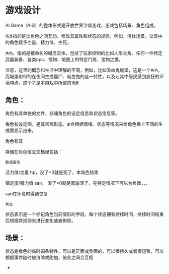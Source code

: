 # 游戏设计

AI Game（AIG）的整体形式是开放世界沙盒游戏，游戏包括场景、角色组成。

`场景`指的是让角色之间互动、修改其属性和状态的规则，例如，活体场景，让其中的角色赋予血量、精力值、生死。

`角色`，指的是被命名的概念实体，包括了玩家控制的比如人形主角、任何一件特定武器装备、各类npc、怪物、地图上的特定门扇、宝物之类。

注意，这里的概念和生活中理解的不同，例如，比如吸血鬼城堡，这是一个`角色`，而城堡附带的在夜间生成僵尸、吸血鬼的这一特性，以及让其中居民感到疯狂的环境特点，这个才是本游戏中所谓的`场景`

## 角色：

角色有其单独的文件，存储角色的设定信息和状态信息等。

角色有设定图，是其常规形态。ai会根据情绪、状态等情况来给角色换上不同的生成图显示出来。

角色有其


存储在角色信息文档里包括：

`数值属性`

活力值/血量 hp，没了=0就是死了，本角色结束

镇定度/精力值 san， 没了=0就是累崩溃了，在特定情况下可以为负数，，，

san在休息时得到恢复

`状态`

状态表示是一个标记角色当前情形的字段，每个状态拥有持续时间，持续时间结束后根据其规则来进行变化或者删除。


## 场景：

状态是角色的临时词条特性，可以是正面或负面的，可以很持久或者很短暂，可以根据事件随时被消除或附加，彼此之间会互相


 



- 
















